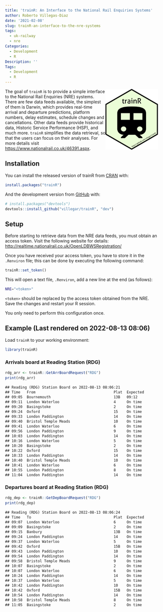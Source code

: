 ```yaml
---
title: 'trainR: An Interface to the National Rail Enquiries Systems'
author: Roberto Villegas-Diaz
date: '2021-02-08'
slug: trainR-an-interface-to-the-nre-systems
tags:
  - uk-railway
  - nre
Categories:
  - Development
  - R
Description: ''
Tags:
  - Development
  - R
---
```


<img src="https://raw.githubusercontent.com/villegar/trainR/main/inst/images/logo.png" alt="logo" align="right" height=200px/>

The goal of `trainR` is to provide a simple interface to the 
National Rail Enquiries (NRE) systems. There are few data feeds 
available, the simplest of them is Darwin, which provides real-time 
arrival and departure predictions, platform numbers, delay estimates, 
schedule changes and cancellations. Other data feeds provide historical 
data, Historic Service Performance (HSP), and much more. `trainR` 
simplifies the data retrieval, so that the users can focus on their 
analyses. For more details visit 
https://www.nationalrail.co.uk/46391.aspx.

## Installation

You can install the released version of trainR from [CRAN](https://CRAN.R-project.org) with:

``` r
install.packages("trainR")
```

And the development version from [GitHub](https://github.com/) with:

``` r
# install.packages("devtools")
devtools::install_github("villegar/trainR", "dev")
```

## Setup
Before starting to retrieve data from the NRE data feeds, you must obtain an access token. 
Visit the following website for details: http://realtime.nationalrail.co.uk/OpenLDBWSRegistration/

Once you have received your access token, you have to store it in the `.Renviron` file; this can be 
done by executing the following command:


```r
trainR::set_token()
```

This will open a text file, `.Renviron`, add a new line at the end (as follows):

```bash
NRE="<token>"
```

`<token>` should be replaced by the access token obtained from the NRE. Save the changes and restart 
your R session.

You only need to perform this configuration once.

## Example (Last rendered on 2022-08-13 08:06)

Load `trainR` to your working environment:

```r
library(trainR)
```

### Arrivals board at Reading Station (RDG)


```r
rdg_arr <- trainR::GetArrBoardRequest("RDG")
print(rdg_arr)
```

```
## Reading (RDG) Station Board on 2022-08-13 08:06:21
## Time   From                                    Plat  Expected
## 09:05  Bournemouth                             13B   09:12
## 09:11  London Waterloo                         4     On time
## 09:20  Basingstoke                             2     On time
## 09:24  Oxford                                  15    On time
## 09:33  London Paddington                       14    On time
## 09:40  Bristol Temple Meads                    10    On time
## 09:41  London Waterloo                         6     On time
## 09:56  London Paddington                       9     On time
## 10:03  London Paddington                       14    On time
## 10:16  London Waterloo                         5     On time
## 10:20  Basingstoke                             2     On time
## 10:22  Oxford                                  15    On time
## 10:33  London Paddington                       14    On time
## 10:40  Bristol Temple Meads                    10    On time
## 10:41  London Waterloo                         6     On time
## 10:55  London Paddington                       8     On time
## 11:04  London Paddington                       14    On time
```

### Departures board at Reading Station (RDG)


```r
rdg_dep <- trainR::GetDepBoardRequest("RDG")
print(rdg_dep)
```

```
## Reading (RDG) Station Board on 2022-08-13 08:06:24
## Time   To                                      Plat  Expected
## 09:07  London Waterloo                         6     On time
## 09:09  Basingstoke                             2     On time
## 09:15  Banbury                                 13B   On time
## 09:24  London Paddington                       14    On time
## 09:37  London Waterloo                         5     On time
## 09:42  Oxford                                  15B   On time
## 09:43  London Paddington                       10    On time
## 09:54  London Paddington                       14    On time
## 09:58  Bristol Temple Meads                    9     On time
## 10:07  Basingstoke                             2     On time
## 10:07  London Waterloo                         6     On time
## 10:24  London Paddington                       14    On time
## 10:37  London Waterloo                         5     On time
## 10:42  London Paddington                       10    On time
## 10:42  Oxford                                  15B   On time
## 10:54  London Paddington                       14    On time
## 10:58  Bristol Temple Meads                    8     On time
## 11:05  Basingstoke                             2     On time
```
